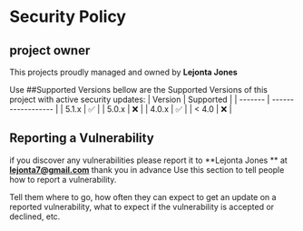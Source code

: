 # Security Policy

## project owner
This projects proudly managed and owned 
by **Lejonta Jones**

Use ##Supported Versions 
bellow are the Supported Versions of this project with active security updates: 
| Version | Supported          |
| ------- | ------------------ |
| 5.1.x   | :white_check_mark: |
| 5.0.x   | :x:                |
| 4.0.x   | :white_check_mark: |
| < 4.0   | :x:                |

## Reporting a Vulnerability
if you discover any vulnerabilities please report it to **Lejonta Jones ** 
at **lejonta7@gmail.com** thank you in advance 
Use this section to tell people how to report a vulnerability.

Tell them where to go, how often they can expect to get an update on a
reported vulnerability, what to expect if the vulnerability is accepted or
declined, etc.
